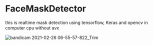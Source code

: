 # FaceMaskDetector
 this is realtime mask detection using tensorflow, Keras and opencv in computer cpu without avx


![bandicam 2021-02-26 06-55-57-822_Trim](https://user-images.githubusercontent.com/68488076/109657808-e14f8180-7ba0-11eb-9655-1f8c9f2b6a99.gif)
